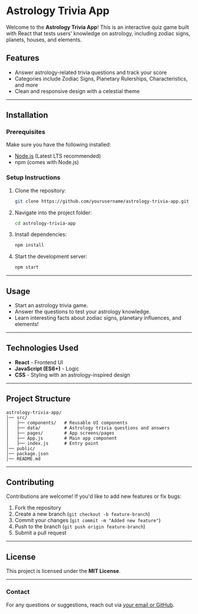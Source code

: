 # Astrology Trivia App

Welcome to the **Astrology Trivia App**! This is an interactive quiz game built with React that tests users' knowledge on astrology, including zodiac signs, planets, houses, and elements.

## Features
-  Answer astrology-related trivia questions and track your score
-  Categories include Zodiac Signs, Planetary Rulerships, Characteristics, and more
-  Clean and responsive design with a celestial theme

---

## Installation

### Prerequisites
Make sure you have the following installed:
- [Node.js](https://nodejs.org/) (Latest LTS recommended)
- npm (comes with Node.js)

### Setup Instructions
1. Clone the repository:
   ```sh
   git clone https://github.com/yourusername/astrology-trivia-app.git
   ```
2. Navigate into the project folder:
   ```sh
   cd astrology-trivia-app
   ```
3. Install dependencies:
   ```sh
   npm install
   ```
4. Start the development server:
   ```sh
   npm start
   ```

---

## Usage
- Start an astrology trivia game.
- Answer the questions to test your astrology knowledge.
- Learn interesting facts about zodiac signs, planetary influences, and elements!

---

## Technologies Used
- **React** - Frontend UI
- **JavaScript (ES6+)** - Logic
- **CSS** - Styling with an astrology-inspired design

---

## Project Structure
```
astrology-trivia-app/
│── src/
│   ├── components/   # Reusable UI components
│   ├── data/         # Astrology trivia questions and answers
│   ├── pages/        # App screens/pages
│   ├── App.js        # Main app component
│   ├── index.js      # Entry point
│── public/
│── package.json
│── README.md
```

---

## Contributing
Contributions are welcome! If you'd like to add new features or fix bugs:
1. Fork the repository
2. Create a new branch (`git checkout -b feature-branch`)
3. Commit your changes (`git commit -m "Added new feature"`)
4. Push to the branch (`git push origin feature-branch`)
5. Submit a pull request

---

## License
This project is licensed under the **MIT License**.

---

### Contact
For any questions or suggestions, reach out via [your email or GitHub](https://github.com/jamarama).



